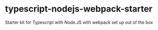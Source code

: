 # typescript-nodejs-webpack-starter
Starter kit for Typescript with Node.JS with webpack set up out of the box
